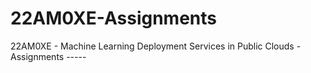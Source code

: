 # 22AM0XE-Assignments
22AM0XE - Machine Learning Deployment Services in Public Clouds - Assignments -----
  
